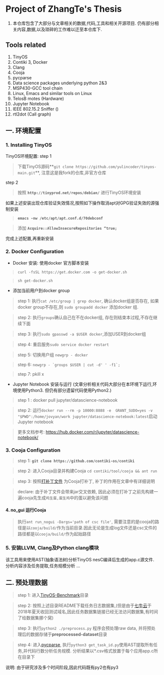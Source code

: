 # Project of ZhangTe's Thesis
1. 本仓库包含了大部分与文章相关的数据,代码,工具和相关开源项目.
仍有部分相关内容,数据,以及琐碎的工作难以迁至本仓库下.

## Tools related
1. TinyOS
2. Contiki
3, Docker
4. Clang
5. Cooja
6. pycparse
7. Data science packages underlying python 2&3
8. MSP430-GCC tool chain 
9. Linux, Emacs and similar tools on Linux
10. TelosB motes (Hardware)
11. Jupyter Notebook
12. IEEE 802.15.2 Sniffer ()
13. rtl2dot (Call graph)

## 一. 环境配置
### 1. Installing TinyOS
TinyOS环境配置:
step 1
> 下载TinyOS源码**```git clone https://github.com/yulincoder/tinyos-main.git```**, 注意这是我fork的仓库,非官方仓库

step 2
> 按照 **```http://tinyprod.net/repos/debian/```** 进行TinyOS环境安装

如果上述安装出现仓库验证失效情况,按照如下操作取消apt对GPG验证失效的源强制安装
> **``` emacs -nw /etc/apt/apt.conf.d/70debconf ```**

> 添加 **```Acquire::AllowInsecureRepositories “true;```**

完成上述配置,再重新安装

### 2. Docker Configuration 
* Docker 安装:  使用docker 官方脚本安装
> `curl -fsSL https://get.docker.com -o get-docker.sh`

> `sh get-docker.sh`

* 添加当前用户到docker group
> step 1: 执行`cat /etc/group | grep docker`, 确认docker组是否存在, 如果docker group不存在,则 `sudo groupadd docker` 添加docker 组.

> step 2: 执行`groups`确认自己在不在docker组, 存在则结束本过程,不存在继续下面

> step 3: 执行`sudo gpasswd -a $USER docker`,添加USER到docker组

> step 4: 重启服务`sudo service docker restart`

> step 5: 切换用户组 `newgrp - docker`

> step 6: ``` newgrp - `groups $USER | cut -d' ' -f1`; ```

> step 7: pkill x

* Jupyter Notebook 安装与运行 (文章分析相关代码大部分在本环境下运行,环境使用Python3. 但仍有部分遗留代码使用Python2.)
> step 1 : docker pull jupyter/datascience-notebook

> step 2: 运行`docker run --rm -p 10000:8888 -e  GRANT_SUDO=yes -v "$PWD":/home/jovyan/work jupyter/datascience-notebook:latest`启动Jupyter notebook

> 更多文档参考: https://hub.docker.com/r/jupyter/datascience-notebook/

### 3. Cooja Configuration
> step 1: **```git clone https://github.com/contiki-os/contiki ```**

> step 2: 进入Cooja目录并构建Cooja `cd contiki/tool/cooja && ant run`

> step 3: 按照[打补丁文件](https://github.com/NEEMSYS/Thesis-ZhangTe/blob/master/Patch-Cooja-TinyOS/README.md) 为Cooja打补丁, 补丁的作用在文章中有详细说明

> declare: 由于补丁文件会带来jar交叉依赖, 因此必须在打补丁之前先构建一遍cooja先生成`鸡生蛋,蛋生鸡`中的蛋以避免该问题

#### 4. no_gui 运行Cooja
> 执行`ant run_nogui -Dargs='path of csc file'`, 需要注意的是cooja的路径是以`cooja/build/`作为当前目录.因此无论是生成log文件还是csc文件的路径都是以`cooja/build/`作为起始路径

### 5. 安装LLVM, Clang及Python clang模块
 该工具用来使用AST(抽象语法树)分析TinyOS nesC编译后生成的app.c源文件. 分析内容涉及任务提取,任务规模分析
 ...

## 二. 预处理数据
> step 1: 进入[TinyOS-Benchmark](https://github.com/NEEMSYS/Thesis-ZhangTe/tree/master/TinyOS-Benchmark)目录

> step 2: 按照上述目录README下载任务日志数据集,(但是由于[七牛云](https://www.qiniu.com/)于2018年夏天收回测试域名,因此任务数据集链接已经无法访问数据集,有时间了给数据集挪个窝)

> step 3: 执行`python2 ./preprocess.py` 程序会预处理raw data, 并将预处理后的数据存储于**preprocessed-dataset**目录

> step 4: 进入[pycparse](https://github.com/NEEMSYS/Thesis-ZhangTe/tree/master/chapter3/pycparser/examples/test), 执行`python3 get_task_id.py`使用AST提取所有任务,并代码行数分析任务规模. 分析结果以*.csv格式放置于每个应用app.c所在目录下

说明: 由于研究涉及多个时间阶段,因此代码既有py2也有py3
